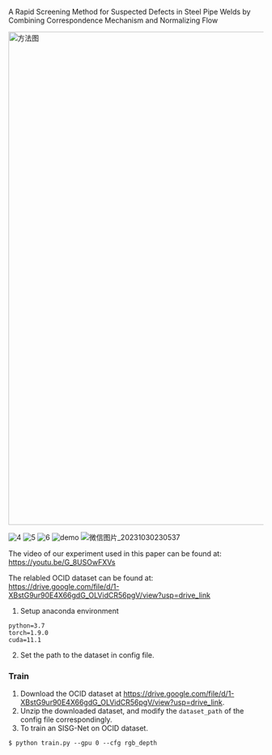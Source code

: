 A Rapid Screening Method for Suspected Defects in Steel Pipe Welds by Combining Correspondence Mechanism and Normalizing Flow

<img width="972" alt="方法图" src="https://github.com/aoihd/RSM/assets/141041853/431bc7ee-4c5d-4f04-85ff-6535eef80999">


![4](https://github.com/meiguiz/SISG-Net/assets/90629126/45422f9a-5495-4f1e-a03e-2c2958ed1b43)
![5](https://github.com/meiguiz/SISG-Net/assets/90629126/c43d4be2-edf5-42f9-b2f4-a39c3a27bf01)
![6](https://github.com/meiguiz/SISG-Net/assets/90629126/6dd35863-37a4-44ab-b742-08cf11dc7ffd)
![demo](https://github.com/aoihd/RSM/assets/141041853/3ddeb7cb-8319-4646-b8aa-fa7a6b14b6a7)
![微信图片_20231030230537](https://github.com/aoihd/RSM/assets/141041853/68b73612-ac09-4890-8a04-e9f39414e975)


The video of our experiment used in this paper can be found at: https://youtu.be/G_8USOwFXVs

The relabled OCID dataset can be found at: https://drive.google.com/file/d/1-XBstG9ur90E4X66gdG_OLVidCR56pgV/view?usp=drive_link


1. Setup anaconda environment
```
python=3.7
torch=1.9.0
cuda=11.1
```
2. Set the path to the dataset in config file.
### Train

1. Download the OCID dataset at https://drive.google.com/file/d/1-XBstG9ur90E4X66gdG_OLVidCR56pgV/view?usp=drive_link.
2. Unzip the downloaded dataset, and modify the `dataset_path` of the config file correspondingly.
3. To train an SISG-Net on OCID dataset. 
```
$ python train.py --gpu 0 --cfg rgb_depth
